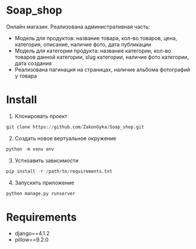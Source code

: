 # Soap_shop
Онлайн магазин. 
Реализована административная часть:
  - Модель для продуктов: название товара, кол-во товаров, цена, категория, описание, наличие фото, дата публикации
  - Модель для категории продукта: название категории, кол-во товаров данной категории, slug категории, наличие фото категории, дата создания
  - Реализована пагинация на страницах, наличие альбома фотографий у товара  
# Install
1. Клонировать проект
```Python
git clone https://github.com/ZakonGyka/Soap_shop.git
```
2. Создать новое вертуальное окружение
```Python
python -m venv env
```
3. Устноавить зависимости
```Python
pip install -r /path/to/requirements.txt
```
4. Запускить приложение
```Python
python manage.py runserver
```
# Requirements
+ django==4.1.2
+ pillow==9.2.0
